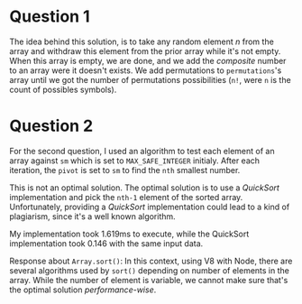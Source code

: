 # Question 1

The idea behind this solution, is to take any random element *n* from the array and withdraw this element from the prior array while it's not empty.  When this array is empty, we are done, and we add the *composite* number to an array were it doesn't exists.  We add permutations to `permutations`'s array until we got the number of permutations possibilities (`n!`, were `n` is the count of possibles symbols).

# Question 2

For the second question, I used an algorithm to test each element of an array against `sm` which is set to `MAX_SAFE_INTEGER` initialy.  After each iteration, the `pivot` is set to `sm` to find the `nth` smallest number.

This is not an optimal solution.  The optimal solution is to use a *QuickSort* implementation and pick the `nth-1` element of the sorted array.  Unfortunately, providing a *QuickSort* implementation could lead to a kind of plagiarism, since it's a well known algorithm.

My implementation took 1.619ms to execute, while the QuickSort implementation took 0.146 with the same input data.

Response about `Array.sort()`: In this context, using V8 with Node, there are several algorithms used by `sort()` depending on number of elements in the array.  While the number of element is variable, we cannot make sure that's the optimal solution *performance-wise*.

